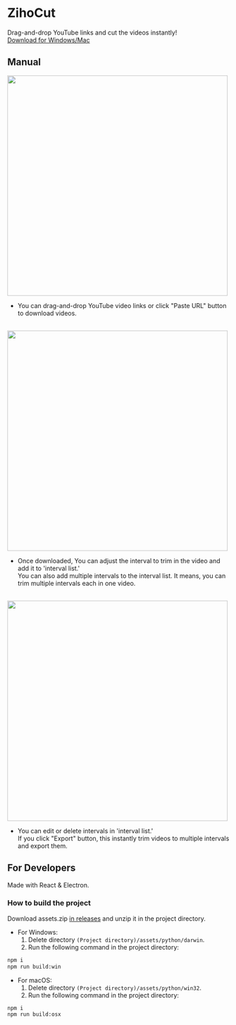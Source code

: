 # ZihoCut
Drag-and-drop YouTube links and cut the videos instantly!<br>
[Download for Windows/Mac](https://github.com/piz2a/zihocut/releases)

## Manual
<img src="https://github.com/piz2a/zihocut/assets/43025513/3294c5d3-bbaf-4ff6-b443-6bb15f1907f5" width="500px">

- You can drag-and-drop YouTube video links or click "Paste URL" button to download videos.

<br>

<img src="https://github.com/piz2a/zihocut/assets/43025513/3474f7aa-579a-4f28-bd9f-de506854a23d" width="500px">

- Once downloaded, You can adjust the interval to trim in the video and add it to 'interval list.'<br>
You can also add multiple intervals to the interval list. It means, you can trim multiple intervals each in one video.

<br>

<img src="https://github.com/piz2a/zihocut/assets/43025513/108dd471-1b74-421c-82c1-5a1c0d045e16" width="500px">

- You can edit or delete intervals in 'interval list.'<br>
If you click "Export" button, this instantly trim videos to multiple intervals and export them.


## For Developers

Made with React & Electron.

### How to build the project
Download assets.zip [in releases](https://github.com/piz2a/zihocut/releases) and unzip it in the project directory.
- For Windows:
  1. Delete directory ```(Project directory)/assets/python/darwin```.
  2. Run the following command in the project directory:
```sh
npm i
npm run build:win
```
- For macOS:
  1. Delete directory ```(Project directory)/assets/python/win32```.
  2. Run the following command in the project directory:
```sh
npm i
npm run build:osx
```
